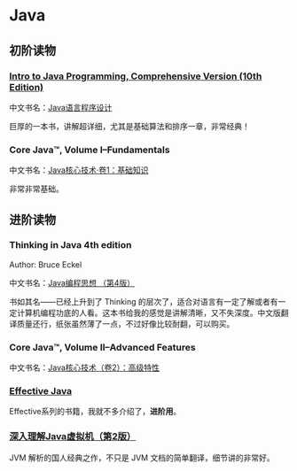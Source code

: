 # Java

## 初阶读物

### [Intro to Java Programming, Comprehensive Version (10th Edition)](http://www.amazon.com/Intro-Java-Programming-Comprehensive-Version/dp/0133761312/ref=sr_1_1?ie=UTF8&qid=1451052402&sr=8-1&keywords=Introduction+to+Java+Programming)

中文书名：[Java语言程序设计](http://book.douban.com/subject/6952199/)

巨厚的一本书，讲解超详细，尤其是基础算法和排序一章，非常经典！

### Core Java™, Volume I–Fundamentals

中文书名：[Java核心技术·卷1：基础知识](http://book.douban.com/subject/25762168/)

非常非常基础。

## 进阶读物

### Thinking in Java 4th edition

Author: Bruce Eckel

中文书名：[Java编程思想 （第4版）](http://book.douban.com/subject/2130190/)

书如其名——已经上升到了 Thinking 的层次了，适合对语言有一定了解或者有一定计算机编程功底的人看。这本书给我的感觉是讲解清晰，又不失深度。中文版翻译质量还行，纸张虽然薄了一点，不过好像比较耐翻，可以购买。

### Core Java™, Volume II–Advanced Features

中文书名：[Java核心技术（卷2）：高级特性](http://book.douban.com/subject/25841326/)

### [Effective Java](http://book.douban.com/subject/3998727/)

Effective系列的书籍，我就不多介绍了，**进阶用**。

### [深入理解Java虚拟机（第2版）](http://book.douban.com/subject/24722612/)

JVM 解析的国人经典之作，不只是 JVM 文档的简单翻译，细节讲的非常好。

